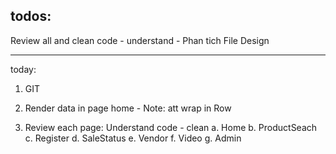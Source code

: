 todos:
-------
Review all and clean code - understand - Phan tich File Design

-----------------------------------------------------
today: 
1. GIT

2. Render data in page home - Note: att wrap in Row

3. Review each page: Understand code - clean
    a. Home
    b. ProductSeach
    c. Register
    d. SaleStatus
    e. Vendor
    f. Video
    g. Admin

